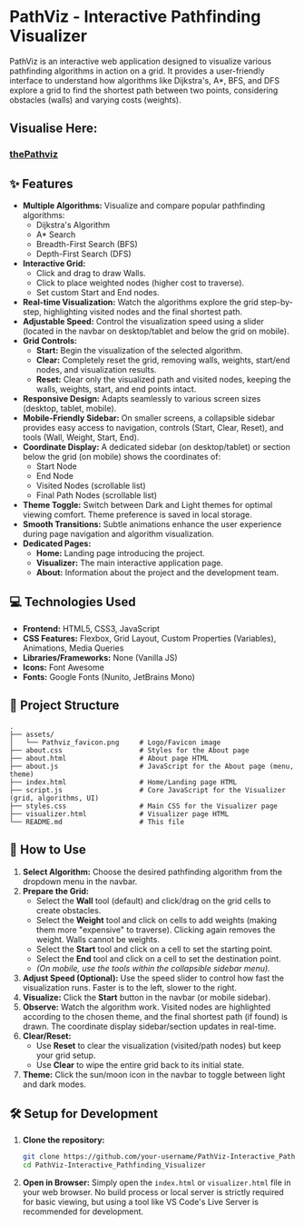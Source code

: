 # PathViz - Interactive Pathfinding Visualizer

PathViz is an interactive web application designed to visualize various pathfinding algorithms in action on a grid. It provides a user-friendly interface to understand how algorithms like Dijkstra's, A*, BFS, and DFS explore a grid to find the shortest path between two points, considering obstacles (walls) and varying costs (weights).

## Visualise Here:

### [thePathviz](https://thepathviz.netlify.app "thePathviz")

## ✨ Features

*   **Multiple Algorithms:** Visualize and compare popular pathfinding algorithms:
    *   Dijkstra's Algorithm
    *   A\* Search
    *   Breadth-First Search (BFS)
    *   Depth-First Search (DFS)
*   **Interactive Grid:**
    *   Click and drag to draw Walls.
    *   Click to place weighted nodes (higher cost to traverse).
    *   Set custom Start and End nodes.
*   **Real-time Visualization:** Watch the algorithms explore the grid step-by-step, highlighting visited nodes and the final shortest path.
*   **Adjustable Speed:** Control the visualization speed using a slider (located in the navbar on desktop/tablet and below the grid on mobile).
*   **Grid Controls:**
    *   **Start:** Begin the visualization of the selected algorithm.
    *   **Clear:** Completely reset the grid, removing walls, weights, start/end nodes, and visualization results.
    *   **Reset:** Clear only the visualized path and visited nodes, keeping the walls, weights, start, and end points intact.
*   **Responsive Design:** Adapts seamlessly to various screen sizes (desktop, tablet, mobile).
*   **Mobile-Friendly Sidebar:** On smaller screens, a collapsible sidebar provides easy access to navigation, controls (Start, Clear, Reset), and tools (Wall, Weight, Start, End).
*   **Coordinate Display:** A dedicated sidebar (on desktop/tablet) or section below the grid (on mobile) shows the coordinates of:
    *   Start Node
    *   End Node
    *   Visited Nodes (scrollable list)
    *   Final Path Nodes (scrollable list)
*   **Theme Toggle:** Switch between Dark and Light themes for optimal viewing comfort. Theme preference is saved in local storage.
*   **Smooth Transitions:** Subtle animations enhance the user experience during page navigation and algorithm visualization.
*   **Dedicated Pages:**
    *   **Home:** Landing page introducing the project.
    *   **Visualizer:** The main interactive application page.
    *   **About:** Information about the project and the development team.

## 💻 Technologies Used

*   **Frontend:** HTML5, CSS3, JavaScript
*   **CSS Features:** Flexbox, Grid Layout, Custom Properties (Variables), Animations, Media Queries
*   **Libraries/Frameworks:** None (Vanilla JS)
*   **Icons:** Font Awesome
*   **Fonts:** Google Fonts (Nunito, JetBrains Mono)

## 📂 Project Structure

```
.
├── assets/
│   └── Pathviz_favicon.png     # Logo/Favicon image
├── about.css                   # Styles for the About page
├── about.html                  # About page HTML
├── about.js                    # JavaScript for the About page (menu, theme)
├── index.html                  # Home/Landing page HTML
├── script.js                   # Core JavaScript for the Visualizer (grid, algorithms, UI)
├── styles.css                  # Main CSS for the Visualizer page
├── visualizer.html             # Visualizer page HTML
└── README.md                   # This file
```

## 🚀 How to Use

1.  **Select Algorithm:** Choose the desired pathfinding algorithm from the dropdown menu in the navbar.
2.  **Prepare the Grid:**
    *   Select the **Wall** tool (default) and click/drag on the grid cells to create obstacles.
    *   Select the **Weight** tool and click on cells to add weights (making them more "expensive" to traverse). Clicking again removes the weight. Walls cannot be weights.
    *   Select the **Start** tool and click on a cell to set the starting point.
    *   Select the **End** tool and click on a cell to set the destination point.
    *   *(On mobile, use the tools within the collapsible sidebar menu).*
3.  **Adjust Speed (Optional):** Use the speed slider to control how fast the visualization runs. Faster is to the left, slower to the right.
4.  **Visualize:** Click the **Start** button in the navbar (or mobile sidebar).
5.  **Observe:** Watch the algorithm work. Visited nodes are highlighted according to the chosen theme, and the final shortest path (if found) is drawn. The coordinate display sidebar/section updates in real-time.
6.  **Clear/Reset:**
    *   Use **Reset** to clear the visualization (visited/path nodes) but keep your grid setup.
    *   Use **Clear** to wipe the entire grid back to its initial state.
7.  **Theme:** Click the sun/moon icon in the navbar to toggle between light and dark modes.

## 🛠️ Setup for Development

1.  **Clone the repository:**
    ```bash
    git clone https://github.com/your-username/PathViz-Interactive_Pathfinding_Visualizer.git
    cd PathViz-Interactive_Pathfinding_Visualizer
    ```
2.  **Open in Browser:** Simply open the `index.html` or `visualizer.html` file in your web browser. No build process or local server is strictly required for basic viewing, but using a tool like VS Code's Live Server is recommended for development.

